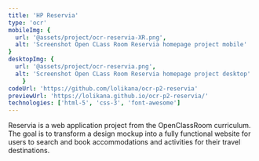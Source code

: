 ```yaml
---
title: 'HP Reservia'
type: 'ocr'
mobileImg: {
  url: '@assets/project/ocr-reservia-XR.png',
  alt: 'Screenshot Open CLass Room Reservia homepage project mobile'
}
desktopImg: {
  url: '@assets/project/ocr-reservia.png',
  alt: 'Screenshot Open CLass Room Reservia homepage project desktop'
	}
codeUrl: 'https://github.com/lolikana/ocr-p2-reservia'
previewUrl: 'https://lolikana.github.io/ocr-p2-reservia/'
technologies: ['html-5', 'css-3', 'font-awesome']
---
```


Reservia is a web application project from the OpenClassRoom curriculum. The goal is to transform a design mockup into a fully functional website for users to search and book accommodations and activities for their travel destinations.